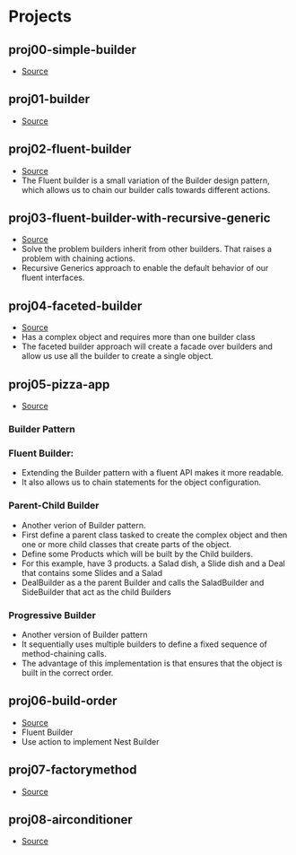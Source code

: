 # Projects

## proj00-simple-builder
- [Source](https://refactoring.guru/design-patterns/builder/csharp/example#example-0)

## proj01-builder
- [Source](https://code-maze.com/builder-design-pattern/)

## proj02-fluent-builder
- [Source](https://code-maze.com/builder-design-pattern/)
- The Fluent builder is a small variation of the Builder design pattern, which allows us to chain our builder calls towards different actions.

## proj03-fluent-builder-with-recursive-generic
- [Source](https://code-maze.com/fluent-builder-recursive-generics/)
- Solve the problem builders inherit from other builders. That raises a problem with chaining actions.
- Recursive Generics approach to enable the default behavior of our fluent interfaces.

## proj04-faceted-builder
- [Source](https://code-maze.com/faceted-builder/)
- Has a complex object and requires more than one builder class
- The faceted builder approach will create a facade over builders and allow us use all the builder to create a single object.

## proj05-pizza-app
- [Source](https://dev.to/kalkwst/the-builder-pattern-in-c-5bcc)
### Builder Pattern
### Fluent Builder:
- Extending the Builder pattern with a fluent API makes it more readable.
- It also allows us to chain statements for the object configuration.
### Parent-Child Builder
- Another verion of Builder pattern.
- First define a parent class tasked to create the complex object and then one or more child classes that create parts of the object.
- Define some Products which will be built by the Child builders.
- For this example, have 3 products. a Salad dish, a Slide dish and a Deal that contains some Slides and a Salad
- DealBuilder as a the parent Builder and calls the SaladBuilder and SideBuilder that act as the child Builders
### Progressive Builder
- Another version of Builder pattern
- It sequentially uses multiple builders to define a fixed sequence of method-chaining calls.
- The advantage of this implementation is that ensures that the object is built in the correct order.

## proj06-build-order
- [Source](https://www.youtube.com/watch?v=qCIr30WxJQw)
- Fluent Builder
- Use action to implement Nest Builder

## proj07-factorymethod
- [Source](https://refactoring.guru/design-patterns/factory-method/csharp/example)

## proj08-airconditioner
- [Source](https://code-maze.com/factory-method/)
